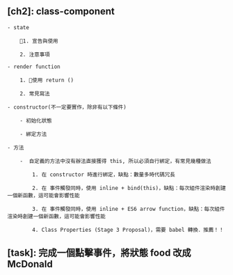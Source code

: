## [ch2]: class-component

    - state

        1. 宣告與使用

        2. 注意事項

    - render function

        1. 使用 return ()

        2. 常見寫法

    - constructor(不一定要實作，除非有以下條件) 

        - 初始化狀態

        - 綁定方法

    - 方法

        -  自定義的方法中沒有辦法直接獲得 this, 所以必須自行綁定，有常見幾種做法

            1. 在 constructor 時進行綁定，缺點：數量多時代碼冗長

            2. 在 事件觸發同時，使用 inline + bind(this)，缺點：每次組件渲染時創建一個新函數，這可能會影響性能

            3. 在 事件觸發同時，使用 inline + ES6 arrow function，缺點：每次組件渲染時創建一個新函數，這可能會影響性能

            4. Class Properties (Stage 3 Proposal)，需要 babel 轉換．推薦！！

## [task]: 完成一個點擊事件，將狀態 food 改成 McDonald